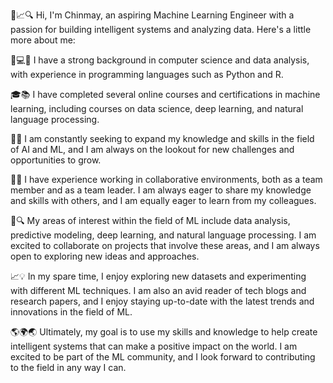 🤖📈🔍 Hi, I'm Chinmay, an aspiring Machine Learning Engineer with a passion for building intelligent systems and analyzing data. Here's a little more about me:

🧠💻🔬 I have a strong background in computer science and data analysis, with experience in programming languages such as Python and R.

🎓📚 I have completed several online courses and certifications in machine learning, including courses on data science, deep learning, and natural language processing.

🚀🌟 I am constantly seeking to expand my knowledge and skills in the field of AI and ML, and I am always on the lookout for new challenges and opportunities to grow.

🤝💼 I have experience working in collaborative environments, both as a team member and as a team leader. I am always eager to share my knowledge and skills with others, and I am equally eager to learn from my colleagues.

🎯🔍 My areas of interest within the field of ML include data analysis, predictive modeling, deep learning, and natural language processing. I am excited to collaborate on projects that involve these areas, and I am always open to exploring new ideas and approaches.

📈💡 In my spare time, I enjoy exploring new datasets and experimenting with different ML techniques. I am also an avid reader of tech blogs and research papers, and I enjoy staying up-to-date with the latest trends and innovations in the field of ML.

🌎🌍🌏 Ultimately, my goal is to use my skills and knowledge to help create intelligent systems that can make a positive impact on the world. I am excited to be part of the ML community, and I look forward to contributing to the field in any way I can.
